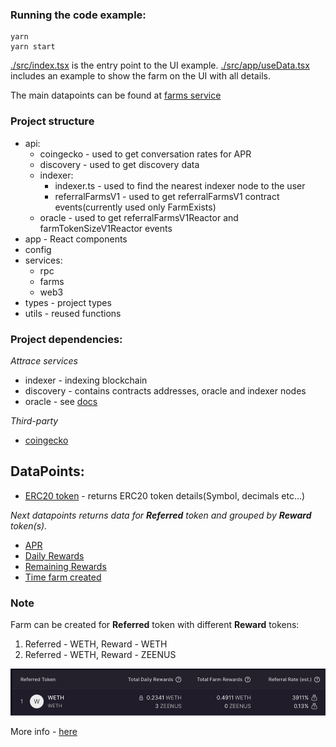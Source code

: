 ### Running the code example:

```
yarn
yarn start
```

[./src/index.tsx](./src/index.tsx) is the entry point to the UI example.
[./src/app/useData.tsx](./src/app/useData.tsx) includes an example to show the farm on the UI with all details.

The main datapoints can be found at [farms service](https://github.com/attrace/code-examples/blob/develop/referralFarming/src/services/farms.ts)

### Project structure

- api:
  - coingecko - used to get conversation rates for APR
  - discovery - used to get discovery data
  - indexer:
    - indexer.ts - used to find the nearest indexer node to the user
    - referralFarmsV1 - used to get referralFarmsV1 contract events(currently used only FarmExists)
  - oracle - used to get referralFarmsV1Reactor and farmTokenSizeV1Reactor events
- app - React components
- config
- services:
  - rpc
  - farms
  - web3
- types - project types
- utils - reused functions

### Project dependencies:

_Attrace services_

- indexer - indexing blockchain
- discovery - contains contracts addresses, oracle and indexer nodes
- oracle - see [docs](https://attrace.com/about/oracles)

_Third-party_

- [coingecko](https://www.coingecko.com/en/api)

## DataPoints:

- [ERC20 token](https://github.com/attrace/code-examples/blob/22a4c873ab3207cca7907db1cecd0bcb7fa1b7a7/referralFarming/src/api/fetchERC20Tokens.ts) - returns ERC20 token details(Symbol, decimals etc...)

_Next datapoints returns data for **Referred** token and grouped by **Reward** token(s)._

- [APR](https://github.com/attrace/code-examples/blob/develop/referralFarming/src/services/farms.ts)
- [Daily Rewards](https://github.com/attrace/code-examples/blob/develop/referralFarming/src/services/farms.ts)
- [Remaining Rewards](https://github.com/attrace/code-examples/blob/develop/referralFarming/src/services/farms.ts)
- [Time farm created](https://github.com/attrace/code-examples/blob/develop/referralFarming/src/services/farms.ts)

### Note

Farm can be created for **Referred** token with different **Reward** tokens:

1. Referred - WETH, Reward - WETH
2. Referred - WETH, Reward - ZEENUS

![img.png](img.png)

More info - [here](https://attrace.com/guides/category/referral-farming)
